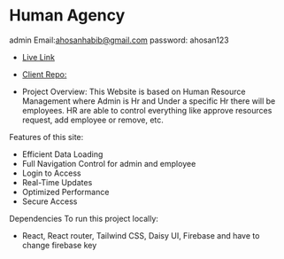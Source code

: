 # Human Agency


admin Email:ahosanhabib@gmail.com
password: ahosan123


- [Live Link](https://project-12-98879.web.app)

- [Client Repo:](https://github.com/programming-hero-web-course1/b9a12-client-side-Ahosan-1995)


- Project Overview:
This Website is based on Human Resource Management where Admin is Hr and Under a specific Hr there will be employees. HR are able to control everything like approve resources request, add employee or remove, etc.

Features of this site:
- Efficient Data Loading
- Full Navigation Control for admin and employee
- Login to Access
- Real-Time Updates
- Optimized Performance
- Secure Access

Dependencies To run this project locally:
- React, React router, Tailwind CSS, Daisy UI, Firebase and have to change firebase key
